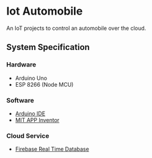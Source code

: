 # Iot Automobile

An IoT projects to control an automobile over the cloud.

## System Specification

### Hardware

- Arduino Uno
- ESP 8266 (Node MCU)

### Software

- [Arduino IDE](https://docs.arduino.cc/software/ide-v1)
- [MIT APP Inventor](https://appinventor.mit.edu/)

### Cloud Service

- [Firebase Real Time Database](https://firebase.google.com/)